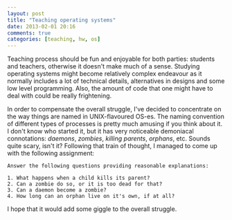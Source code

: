 ```yaml
---
layout: post
title: "Teaching operating systems"
date: 2013-02-01 20:16
comments: true
categories: [teaching, hw, os]
---
```


Teaching process should be fun and enjoyable for both parties: students and
teachers, otherwise it doesn't make much of a sense.  Studying operating systems
might become relatively complex endeavour as it normally includes a lot of
technical details, alternatives in designs and some low level programming. Also,
the amount of code that one might have to deal with could be really frightening.

In order to compensate the overall struggle, I've decided to concentrate on
the way things are named in UNIX-flavoured OS-es.  The naming convention of
different types of processes is pretty much amusing if you think about it.
I don't know who started it, but it has very noticeable demoniacal connotations:
*daemons*, *zombies*, *killing parents*, *orphans*, etc.  Sounds quite scary,
isn't it?  Following that train of thought, I managed to come up with the 
following assignment:

	Answer the following questions providing reasonable explanations:
	
	1. What happens when a child kills its parent?
	2. Can a zombie do so, or it is too dead for that?
	3. Can a daemon become a zombie?
	4. How long can an orphan live on it's own, if at all?

I hope that it would add some giggle to the overall struggle.
